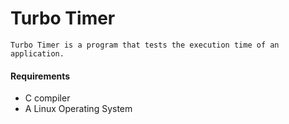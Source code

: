 # Turbo Timer
    Turbo Timer is a program that tests the execution time of an application.
    
#### Requirements

* C compiler
* A Linux Operating System

##### 
